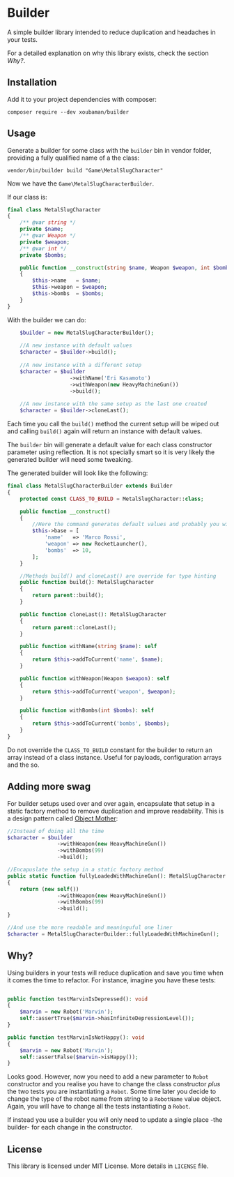 # Builder

A simple builder library intended to reduce duplication and headaches in your
tests.

For a detailed explanation on why this library exists, check the section *Why?*.

## Installation

Add it to your project dependencies with composer:

    composer require --dev xoubaman/builder

## Usage

Generate a builder for some class with the `builder` bin in vendor folder,
providing a fully qualified name of a the class:

    vendor/bin/builder build "Game\MetalSlugCharacter"

Now we have the `Game\MetalSlugCharacterBuilder`.

If our class is:

```php
final class MetalSlugCharacter
{
    /** @var string */
    private $name;
    /** @var Weapon */
    private $weapon;
    /** @var int */
    private $bombs;

    public function __construct(string $name, Weapon $weapon, int $bombs)
    {
        $this->name   = $name;
        $this->weapon = $weapon;
        $this->bombs  = $bombs;
    }
}
```

With the builder we can do:

```php
    $builder = new MetalSlugCharacterBuilder();
    
    //A new instance with default values
    $character = $builder->build();
    
    //A new instance with a different setup
    $character = $builder
                    ->withName('Eri Kasamoto')
                    ->withWeapon(new HeavyMachineGun())
                    ->build();
    
    //A new instance with the same setup as the last one created
    $character = $builder->cloneLast();
```

Each time you call the `build()` method the current setup will be wiped out
and calling `build()` again will return an instance with default values.

The `builder` bin will generate a default value for each class constructor
parameter using reflection. It is not specially smart so it is very likely the
generated builder will need some tweaking.

The generated builder will look like the following:

```php
final class MetalSlugCharacterBuilder extends Builder
{
    protected const CLASS_TO_BUILD = MetalSlugCharacter::class;

    public function __construct()
    {
        //Here the command generates default values and probably you will have to change them
        $this->base = [
            'name'   => 'Marco Rossi',
            'weapon' => new RocketLauncher(),
            'bombs'  => 10,
        ];
    }

    //Methods build() and cloneLast() are override for type hinting
    public function build(): MetalSlugCharacter
    {
        return parent::build();
    }

    public function cloneLast(): MetalSlugCharacter
    {
        return parent::cloneLast();
    }

    public function withName(string $name): self
    {
        return $this->addToCurrent('name', $name);
    }

    public function withWeapon(Weapon $weapon): self
    {
        return $this->addToCurrent('weapon', $weapon);
    }

    public function withBombs(int $bombs): self
    {
        return $this->addToCurrent('bombs', $bombs);
    }
}
```

Do not override the `CLASS_TO_BUILD` constant for the builder to return an array instead of a class instance. Useful for payloads, configuration arrays and the so.

## Adding more swag

For builder setups used over and over again, encapsulate that setup in a static
factory method to remove duplication and improve readability. This is a design
pattern called [Object Mother](https://www.martinfowler.com/bliki/ObjectMother.html):

```php
//Instead of doing all the time
$character = $builder
                ->withWeapon(new HeavyMachineGun())
                ->withBombs(99)
                ->build();

//Encapuslate the setup in a static factory method
public static function fullyLoadedWithMachineGun(): MetalSlugCharacter
{
    return (new self())
                ->withWeapon(new HeavyMachineGun())
                ->withBombs(99)
                ->build();
}

//And use the more readable and meaninguful one liner
$character = MetalSlugCharacterBuilder::fullyLoadedWithMachineGun();
```

## Why?

Using builders in your tests will reduce duplication and save you time when it
comes the time to refactor. For instance, imagine you have these tests:

```php

public function testMarvinIsDepressed(): void
{
    $marvin = new Robot('Marvin');
    self::assertTrue($marvin->hasInfiniteDepressionLevel());
}

public function testMarvinIsNotHappy(): void
{
    $marvin = new Robot('Marvin');
    self::assertFalse($marvin->isHappy());
}
```

Looks good. However, now you need to add a new parameter to `Robot` constructor
and you realise you have to change the class constructor *plus* the two tests
you are instantiating a `Robot`. Some time later you decide to change the type
of the robot name from string to a `RobotName` value object. Again, you will
have to change all the tests instantiating a `Robot`.

If instead you use a builder you will only need to update a single place -the
builder- for each change in the constructor.

## License

This library is licensed under MIT License. More details in `LICENSE` file.
